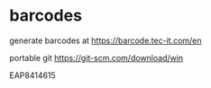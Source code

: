 # barcodes

generate barcodes at https://barcode.tec-it.com/en

portable git https://git-scm.com/download/win

EAP8414615
